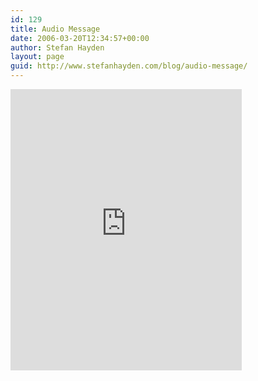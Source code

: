 ```yaml
---
id: 129
title: Audio Message
date: 2006-03-20T12:34:57+00:00
author: Stefan Hayden
layout: page
guid: http://www.stefanhayden.com/blog/audio-message/
---
```

<iframe width="370" scrolling="no" height="450" frameborder="0" name="send_me_a_message" src="http://www.odeo.com/send_me_a_message/STHayden/embedded"> </iframe>
